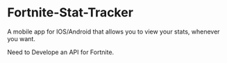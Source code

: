 # Fortnite-Stat-Tracker
A mobile app for IOS/Android that allows you to view your stats, whenever you want.

Need to Develope an API for Fortnite. 
